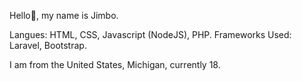 Hello👋, my name is Jimbo.

Langues: HTML, CSS, Javascript (NodeJS), PHP.
Frameworks Used: Laravel, Bootstrap.

I am from the United States, Michigan, currently 18.
